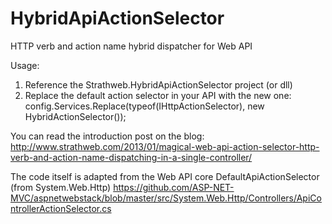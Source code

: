 HybridApiActionSelector
=======================

HTTP verb and action name hybrid dispatcher for Web API

Usage:
1. Reference the Strathweb.HybridApiActionSelector project (or dll)
2. Replace the default action selector in your API with the new one:
   config.Services.Replace(typeof(IHttpActionSelector), new HybridActionSelector());

You can read the introduction post on the blog:
http://www.strathweb.com/2013/01/magical-web-api-action-selector-http-verb-and-action-name-dispatching-in-a-single-controller/

The code itself is adapted from the Web API core DefaultApiActionSelector (from System.Web.Http)
https://github.com/ASP-NET-MVC/aspnetwebstack/blob/master/src/System.Web.Http/Controllers/ApiControllerActionSelector.cs
